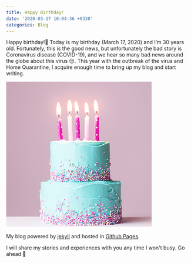 ```yaml
---
title: Happy Birthday!
date: '2020-03-17 10:04:36 +0330'
categories: Blog
---
```


Happy birthday!:birthday: Today is my birthday (March 17, 2020) and I’m 30 years old. Fortunately, this is the good news, but unfortunately the bad story is Coronavirus disease (COVID-19), and we hear so many bad news around the globe about this virus :pensive:. This year with the outbreak of the virus and Home Quarantine, I acquire enough time to bring up my blog and start writing.

<p class="text-center">
    <img src="https://raw.githubusercontent.com/KiarashS/BlogFiles/master/Images/30-happy-birthday.jpg" title="Happy Birthday!" alt="Happy Birthday" class="inline-block" />
</p>

My blog powered by [jekyll][jekyll] and hosted in [Github Pages][github-pages].

I will share my stories and experiences with you any time I won't busy. Go ahead :muscle:

[jekyll]: https://jekyllrb.com/
[github-pages]: https://pages.github.com/
